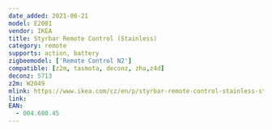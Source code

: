 ```yaml
---
date_added: 2021-06-21
model: E2001
vendor: IKEA
title: Styrbar Remote Control (Stainless)
category: remote
supports: action, battery
zigbeemodel: ['Remote Control N2']
compatible: [z2m, tasmota, deconz, zha,z4d]
deconz: 5713
z2m: W2049
mlink: https://www.ikea.com/cz/en/p/styrbar-remote-control-stainless-steel-00468045/
link: 
EAN: 
  - 004.680.45
---
```

